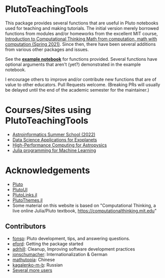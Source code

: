 # PlutoTeachingTools

This package provides several functions that are useful in Pluto notebooks used for teaching and making tutorials.  The initial version merely borrowed functions from modules and/or homeworks from the excellent MIT course, [Introduction to Computational Thinking
Math from computation, math with computation (Spring 2021)](https://computationalthinking.mit.edu/Spring21/). Since then, there have been several additions from various other packages and issues.  

See the **[example notebook](https://juliapluto.github.io/PlutoTeachingTools.jl/example.html)** for functions provided.
Several functions have optional arguments that aren't (yet?) demonstrated in the example notebook.

I encourage others to improve and/or contribute new functions that are of value to other educators.  Pull Requests welcome.  (Breaking PRs will usually be delayed until the end of the academic semester for the maintainer.)

# Courses/Sites using PlutoTeachingTools 
- [Astroinformatics Summer School (2022)](https://github.com/Astroinformatics/SummerSchool2022)
- [Data Science Applications for Exoplanets](https://github.com/PsuAstro497/Fall2022)
- [High-Performance Computing for Astropysics](https://psuastro528.github.io/Fall2023/)
- [Julia programming for Machine Learning](https://github.com/adrhill/julia-ml-course)

# Acknowledgements
- [Pluto](https://github.com/fonsp/Pluto.jl)
- [PlutoUI](https://github.com/fonsp/PlutoUI.jl)
- [PlutoLinks.jl](https://github.com/JuliaPluto/PlutoLinks.jl)
- [PlutoThemes.jl](https://github.com/JuliaPluto/PlutoThemes.jl)
- Some material on this website is based on "Computational Thinking, a live online Julia/Pluto textbook, https://computationalthinking.mit.edu"

## Contributors
- [fonsp](https://github.com/fonsp): Pluto development, tips, and answering questions.
- [eford](https://github.com/eford):  Getting the package started
- [adrhill](https://github.com/adrhill):  Cleanup, Improving software development practices
- [jonschumacher](https://github.com/jonschumacher):  Internationalization & German
- [mathutopia](https://github.com/mathutopia): Chinese
- [kagalenko-m-b](kagalenko-m-b): Russian
- [Several more users](https://github.com/JuliaPluto/PlutoTeachingTools.jl/graphs/contributors)


